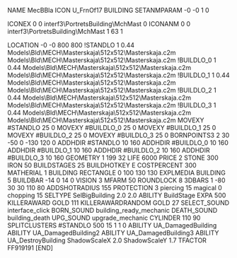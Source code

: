 NAME MecBBla
ICON U_FrnOf17
BUILDING
SETANMPARAM -0 -0 1 0

ICONEX 0 0 interf3\PortretsBuilding\MchMast 0
ICONANM 0 0 interf3\PortretsBuilding\MchMast 1 63 1

LOCATION -0 -0 800 800
!STANDLO      1 0.44 Models\Bld\MECH\Masterskaja\512x512\Masterskaja.c2m Models\Bld\MECH\Masterskaja\512x512\Masterskaja.c2m
!BUILDLO_0    1 0.44 Models\Bld\MECH\Masterskaja\512x512\Masterskaja.c2m Models\Bld\MECH\Masterskaja\512x512\Masterskaja.c2m
!BUILDLO_1    1 0.44 Models\Bld\MECH\Masterskaja\512x512\Masterskaja.c2m Models\Bld\MECH\Masterskaja\512x512\Masterskaja.c2m
!BUILDLO_2    1 0.44 Models\Bld\MECH\Masterskaja\512x512\Masterskaja.c2m Models\Bld\MECH\Masterskaja\512x512\Masterskaja.c2m
!BUILDLO_3    1 0.44 Models\Bld\MECH\Masterskaja\512x512\Masterskaja.c2m Models\Bld\MECH\Masterskaja\512x512\Masterskaja.c2m
MOVEXY #STANDLO   25 0
MOVEXY #BUILDLO_0 25 0
MOVEXY #BUILDLO_1 25 0
MOVEXY #BUILDLO_2 25 0
MOVEXY #BUILDLO_3 25 0
BORNPOINTS3 2 30 -50 0 -130 120 0
ADDHDIR #STANDLO 10 160
ADDHDIR #BUILDLO_0 10 160
ADDHDIR #BUILDLO_1 10 160
ADDHDIR #BUILDLO_2 10 160
ADDHDIR #BUILDLO_3 10 160
GEOMETRY 1 199 32
LIFE     6000
PRICE 2 STONE 300 IRON 50
BUILDSTAGES 25
BUILDHOTKEY		E
COSTPERCENT 300
MATHERIAL 1 BUILDING
RECTANGLE    0 100 130 130
EXPLMEDIA BUILDING 5
BUILDBAR -14 0 14 0
VISION 3
MFARM 50
ROUNDLOCK 8
3DBARS 1 -80 30 30 110 80
ADDSHOTRADIUS 155
PROTECTION 3 piercing 15 magical 0 chopping 15
SELTYPE SelBigBuilding 2.0 2.0
ABILITY BuildStage
EXPA 500
KILLERAWARD             GOLD 111
KILLERAWARDRANDOM       GOLD 27
SELECT_SOUND interface_click
BORN_SOUND building_ready_mechanic
DEATH_SOUND building_death
UPG_SOUND upgrade_mechanic
CYLINDER 110 90
SPLITCLUSTERS #STANDLO 500 15 1 1 0
ABILITY UA_DamagedBuilding
ABILITY UA_DamagedBuilding2
ABILITY UA_DamagedBuilding3
ABILITY UA_DestroyBuilding
ShadowScaleX 2.0
ShadowScaleY 1.7
TFACTOR FF919191
[END]
